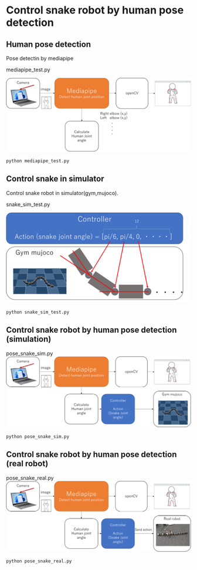 # Control snake robot by human pose detection

## Human pose detection
Pose detectin by mediapipe

mediapipe_test.py

<img src="img/mediapipe.png" width=720>

```
python mediapipe_test.py
```

## Control snake in simulator
Control snake robot in simulator(gym,mujoco).

snake_sim_test.py

<img src="img/control_snake_sim.png" width=720>

```
python snake_sim_test.py
```

## Control snake robot by human pose detection (simulation)

pose_snake_sim.py
<img src="img/pose_snake_sim.png" width=720>

```
python pose_snake_sim.py
```


## Control snake robot by human pose detection (real robot)

pose_snake_real.py
<img src="img/pose_snake_real.png" width=720>

```
python pose_snake_real.py
```
